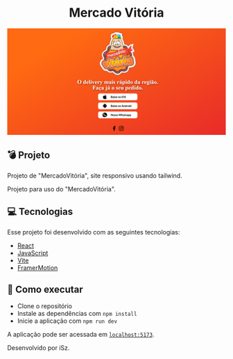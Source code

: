 <h1 align="center">Mercado Vitória</h1>

<p align="center">
    <img alt="Mercado Vitoria Site" src="./public/mercadovitoria.png">
</p>

## 💣 Projeto

Projeto de "MercadoVitória", site responsivo usando tailwind.

Projeto para uso do "MercadoVitória".

## 💻 Tecnologias

Esse projeto foi desenvolvido com as seguintes tecnologias:

- [React](https://reactjs.org)
- [JavaScript](https://developer.mozilla.org/pt-BR/docs/Web/JavaScript)
- [Vite](https://vitejs.dev)
- [FramerMotion](https://framer.com/motion/)

## 🚀 Como executar

- Clone o repositório
- Instale as dependências com `npm install`
- Inicie a aplicação com `npm run dev`

A aplicação pode ser acessada em [`localhost:5173`](https://localhost:5173).

Desenvolvido por iSz.